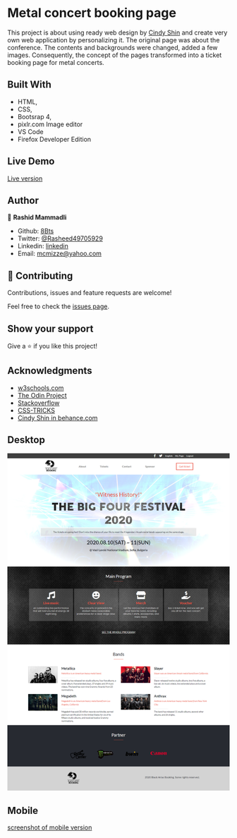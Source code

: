 # Metal concert booking page

This project is about using ready web design by [Cindy Shin](https://www.behance.net/gallery/29845175/CC-Global-Summit-2015) and create very own web application by personalizing it.
The original page was about the conference. The contents and backgrounds were changed, added a few images.
Consequently, the concept of the pages transformed into a ticket booking page for metal concerts.

## Built With

- HTML,
- CSS,
- Bootsrap 4,
- pixlr.com Image editor
- VS Code
- Firefox Developer Edition

## Live Demo

<a href="https://rawcdn.githack.com/8Bts/the_big_4_festival/67cad6e685a544a86018e9c757ae39deaed150bc/tickets.html" target="_blank">Live version</a>

## Author

👤 **Rashid Mammadli**

- Github: [8Bts](https://github.com/8Bts)
- Twitter: [@Rasheed49705929](https://twitter.com/Rasheed49705929)
- Linkedin: [linkedin](https://www.linkedin.com/in/rashid-mammadli-62b9b1171/)
- Email: mcmizze@yahoo.com

## 🤝 Contributing

Contributions, issues and feature requests are welcome!

Feel free to check the <a href="https://github.com/8Bts/the_big_4_festival/issues" target="_blank">issues page</a>.

## Show your support

Give a ⭐️ if you like this project!

## Acknowledgments

- <a href="https://www.w3schools.com/" target="_blank">w3schools.com</a> 
- <a href="https://www.theodinproject.com/" target="_blank">The Odin Project</a>
- <a href="https://www.stackoverflow.com/" target="_blank">Stackoverflow</a>
- <a href="https://css-tricks.com/" target="_blank">CSS-TRICKS</a>
- [Cindy Shin in behance.com](https://www.behance.net/gallery/29845175/CC-Global-Summit-2015) 

## Desktop
![screenshot](https://github.com/8Bts/the_big_4_festival/blob/personalised_version/screenshots/desktop.png)

## Mobile
[screenshot of mobile version](https://github.com/8Bts/the_big_4_festival/blob/personalised_version/screenshots/mobile.png)
